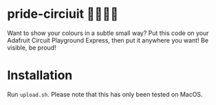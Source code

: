 # pride-circiuit 🏳️‍🌈🏳️‍⚧️

Want to show your colours in a subtle small way? Put this code on your Adafruit Circuit Playground Express, then put it anywhere you want! Be visible, be proud!

# Installation

Run `upload.sh`. Please note that this has only been tested on MacOS.
